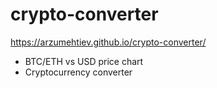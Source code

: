 # crypto-converter
https://arzumehtiev.github.io/crypto-converter/
- BTC/ETH vs USD price chart
- Cryptocurrency converter
